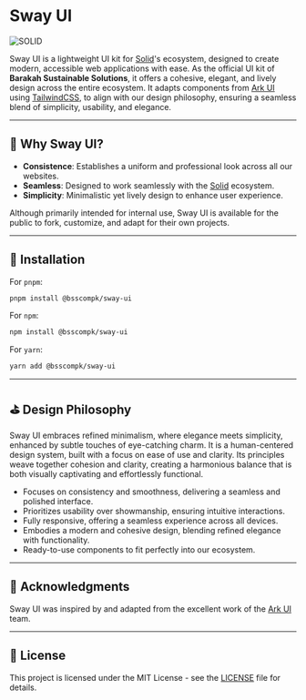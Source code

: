# **Sway UI**

![SOLID](https://img.shields.io/badge/SOLID-%232196F3?style=for-the-badge&logo=solid&logoColor=white&labelColor=063760)

Sway UI is a lightweight UI kit for [Solid]'s ecosystem, designed to create modern, accessible web applications with ease. As the official UI kit of **Barakah Sustainable Solutions**, it offers a cohesive, elegant, and lively design across the entire ecosystem. It adapts components from [Ark UI] using [TailwindCSS], to align with our design philosophy, ensuring a seamless blend of simplicity, usability, and elegance.

---

## 🔰 **Why Sway UI?**

-   **Consistence**: Establishes a uniform and professional look across all our websites.
-   **Seamless**: Designed to work seamlessly with the [Solid] ecosystem.
-   **Simplicity**: Minimalistic yet lively design to enhance user experience.

Although primarily intended for internal use, Sway UI is available for the public to fork, customize, and adapt for their own projects.

---

## 🐢 **Installation**

For `pnpm`:

```bash
pnpm install @bsscompk/sway-ui
```

For `npm`:

```bash
npm install @bsscompk/sway-ui
```

For `yarn`:

```bash
yarn add @bsscompk/sway-ui
```

---

## ⛳ **Design Philosophy**

Sway UI embraces refined minimalism, where elegance meets simplicity, enhanced by subtle touches of eye-catching charm. It is a human-centered design system, built with a focus on ease of use and clarity. Its principles weave together cohesion and clarity, creating a harmonious balance that is both visually captivating and effortlessly functional.

-   Focuses on consistency and smoothness, delivering a seamless and polished interface.
-   Prioritizes usability over showmanship, ensuring intuitive interactions.
-   Fully responsive, offering a seamless experience across all devices.
-   Embodies a modern and cohesive design, blending refined elegance with functionality.
-   Ready-to-use components to fit perfectly into our ecosystem.

---

## 👥 **Acknowledgments**

Sway UI was inspired by and adapted from the excellent work of the [Ark UI] team.

---

## 📜 **License**

This project is licensed under the MIT License - see the [LICENSE](./LICENSE) file for details.

[Solid]: https://docs.solidjs.com/
[TailwindCSS]: https://tailwindcss.com/
[Ark UI]: https://ark-ui.com/
